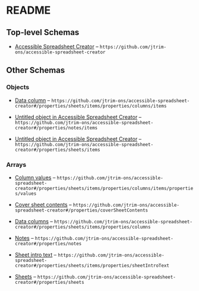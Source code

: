 # README

## Top-level Schemas

*   [Accessible Spreadsheet Creator](./ods-data.md "A description of an accessible spreadsheet") – `https://github.com/jtrim-ons/accessible-spreadsheet-creator`

## Other Schemas

### Objects

*   [Data column](./ods-data-properties-sheets-items-properties-data-columns-data-column.md "A column with its heading, number/text style and data") – `https://github.com/jtrim-ons/accessible-spreadsheet-creator#/properties/sheets/items/properties/columns/items`

*   [Untitled object in Accessible Spreadsheet Creator](./ods-data-properties-notes-items.md) – `https://github.com/jtrim-ons/accessible-spreadsheet-creator#/properties/notes/items`

*   [Untitled object in Accessible Spreadsheet Creator](./ods-data-properties-sheets-items.md) – `https://github.com/jtrim-ons/accessible-spreadsheet-creator#/properties/sheets/items`

### Arrays

*   [Column values](./ods-data-properties-sheets-items-properties-data-columns-data-column-properties-column-values.md "An array of text or numeric values") – `https://github.com/jtrim-ons/accessible-spreadsheet-creator#/properties/sheets/items/properties/columns/items/properties/values`

*   [Cover sheet contents](./ods-data-properties-cover-sheet-contents.md "The lines below the cover sheet title") – `https://github.com/jtrim-ons/accessible-spreadsheet-creator#/properties/coverSheetContents`

*   [Data columns](./ods-data-properties-sheets-items-properties-data-columns.md) – `https://github.com/jtrim-ons/accessible-spreadsheet-creator#/properties/sheets/items/properties/columns`

*   [Notes](./ods-data-properties-notes.md "The notes each with a name that can be reffered to in double square brackets and text") – `https://github.com/jtrim-ons/accessible-spreadsheet-creator#/properties/notes`

*   [Sheet intro text](./ods-data-properties-sheets-items-properties-sheet-intro-text.md "Introductory text to appear below cell A2") – `https://github.com/jtrim-ons/accessible-spreadsheet-creator#/properties/sheets/items/properties/sheetIntroText`

*   [Sheets](./ods-data-properties-sheets.md "The data an metadata for the worksheets other than cover, contents and notes sheets") – `https://github.com/jtrim-ons/accessible-spreadsheet-creator#/properties/sheets`
